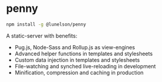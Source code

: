 # penny

```sh
npm install -g @lunelson/penny
```

A static-server with benefits:

* Pug.js, Node-Sass and Rollup.js as view-engines
* Advanced helper functions in templates and stylesheets
* Custom data injection in templates and stylesheets
* File-watching and synched live-reloading in development
* Minification, compression and caching in production
